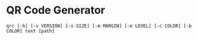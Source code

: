 # QR Code Generator

```shell
qrc [-h] [-v VERSION] [-s SIZE] [-m MARGIN] [-e LEVEL] [-c COLOR] [-b COLOR] text [path]
```
